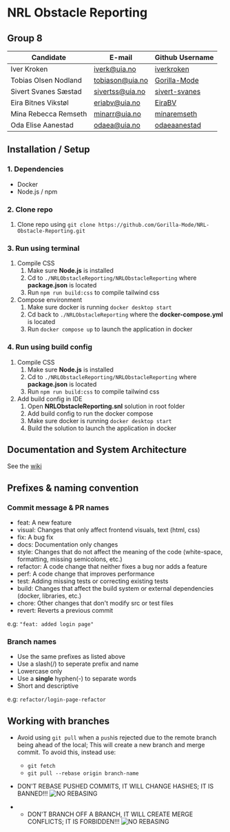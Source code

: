 #  **NRL Obstacle Reporting**

## Group 8
| Candidate            | E-mail                              | Github Username                                   |
|----------------------|-------------------------------------|---------------------------------------------------|
| Iver Kroken          | [iverk@uia.no](iverk@uia.no)        | [iverkroken](https://github.com/iverkroken)       |
| Tobias Olsen Nodland | [tobiason@uia.no](tobiason@uia.no ) | [Gorilla-Mode](https://github.com/Gorilla-Mode)   |
| Sivert Svanes Sæstad | [sivertss@uia.no](sivertss@uia.no)  | [sivert-svanes](https://github.com/sivert-svanes) |
| Eira Bitnes Vikstøl  | [eriabv@uia.no](eriabv@uia.no)      | [EiraBV](https://github.com/EiraBV)               |
| Mina Rebecca Remseth | [minarr@uia.no](minarr@uia.no)      | [minaremseth](https://github.com/minaremseth)     |
| Oda Elise Aanestad   | [odaea@uia.no](odaea@uia.no)        | [odaeaanestad](https://github.com/Odaeaanestad)                                  |
## Installation / Setup
### 1. Dependencies
- Docker
- Node.js / npm
### 2. Clone repo
1. Clone repo using `git clone https://github.com/Gorilla-Mode/NRL-Obstacle-Reporting.git`
### 3. Run using terminal
1. Compile CSS
   1. Make sure **Node.js** is installed
   2. Cd to `./NRLObstacleReporting/NRLObstacleReporting` where **package.json** is located
   3. Run `npm run build:css` to compile tailwind css
2. Compose environment
   1. Make sure docker is running `docker desktop start`
   2. Cd back to `./NRLObstacleReporting` where the **docker-compose.yml** is located
   3. Run `docker compose up` to launch the application in docker
### 4. Run using build config
1. Compile CSS
   1. Make sure **Node.js** is installed
   2. Cd to `./NRLObstacleReporting/NRLObstacleReporting` where **package.json** is located
   3. Run `npm run build:css` to compile tailwind css
2. Add build config in IDE
   1. Open **NRLObstacleReporting.snl** solution in root folder
   2. Add build config to run the docker compose 
   3. Make sure docker is running `docker desktop start`
   4. Build the solution to launch the application in docker
## Documentation and System Architecture
See the [wiki](https://github.com/Gorilla-Mode/NRL-Obstacle-Reporting/wiki)
## Prefixes & naming convention
### Commit message & PR names
- feat: A new feature
- visual: Changes that only affect frontend visuals, text (html, css)
- fix: A bug fix
- docs: Documentation only changes
- style: Changes that do not affect the meaning of the code (white-space, formatting, missing semicolons, etc.)
- refactor: A code change that neither fixes a bug nor adds a feature
- perf: A code change that improves performance
- test: Adding missing tests or correcting existing tests
- build: Changes that affect the build system or external dependencies (docker, libraries, etc.)
- chore: Other changes that don't modify src or test files
- revert: Reverts a previous commit

e.g:
`"feat: added login page"`
### Branch names
- Use the same prefixes as listed above
- Use a slash(/) to seperate prefix and name
- Lowercase only
- Use a **single** hyphen(-) to separate words
- Short and descriptive

e.g:
`refactor/login-page-refactor`

## Working with branches

- Avoid using `git pull` when a `push`is rejected due to the remote branch being ahead of the local; This will create a new branch and merge commit. To avoid this, instead use:
  - `git fetch`
  - `git pull --rebase origin branch-name`
- DON'T REBASE PUSHED COMMITS, IT WILL CHANGE HASHES; IT IS BANNED!!!
![NO REBASING](https://external-content.duckduckgo.com/iu/?u=https%3A%2F%2Fi.pinimg.com%2Foriginals%2Fb6%2F41%2F32%2Fb6413233b0c147d8e25ac8c6939003ec.jpg&f=1&nofb=1&ipt=e684870cc0f2f939c06bfc53af8ede80336966cf2877b4c2eaeab1dfda026a48)

- - DON'T BRANCH OFF A BRANCH, IT WILL CREATE MERGE CONFLICTS; IT IS FORBIDDEN!!!
![NO REBASING](https://y.yarn.co/9892718e-f9f9-400b-8273-9f5f78e36e22_text.gif)


    
